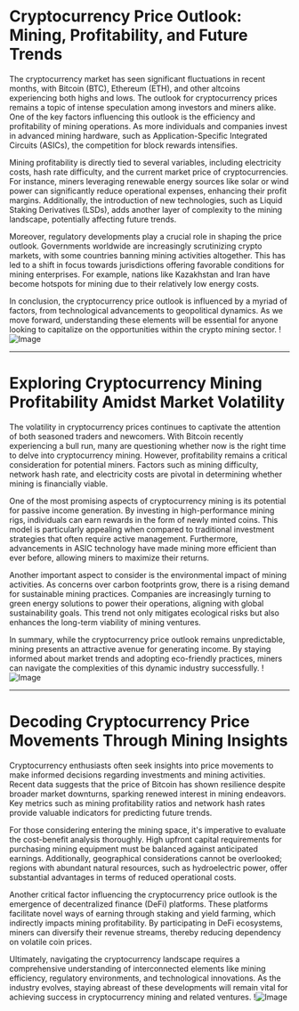 # Cryptocurrency Price Outlook: Mining, Profitability, and Future Trends

The cryptocurrency market has seen significant fluctuations in recent months, with Bitcoin (BTC), Ethereum (ETH), and other altcoins experiencing both highs and lows. The outlook for cryptocurrency prices remains a topic of intense speculation among investors and miners alike. One of the key factors influencing this outlook is the efficiency and profitability of mining operations. As more individuals and companies invest in advanced mining hardware, such as Application-Specific Integrated Circuits (ASICs), the competition for block rewards intensifies.

Mining profitability is directly tied to several variables, including electricity costs, hash rate difficulty, and the current market price of cryptocurrencies. For instance, miners leveraging renewable energy sources like solar or wind power can significantly reduce operational expenses, enhancing their profit margins. Additionally, the introduction of new technologies, such as Liquid Staking Derivatives (LSDs), adds another layer of complexity to the mining landscape, potentially affecting future trends.

Moreover, regulatory developments play a crucial role in shaping the price outlook. Governments worldwide are increasingly scrutinizing crypto markets, with some countries banning mining activities altogether. This has led to a shift in focus towards jurisdictions offering favorable conditions for mining enterprises. For example, nations like Kazakhstan and Iran have become hotspots for mining due to their relatively low energy costs.

In conclusion, the cryptocurrency price outlook is influenced by a myriad of factors, from technological advancements to geopolitical dynamics. As we move forward, understanding these elements will be essential for anyone looking to capitalize on the opportunities within the crypto mining sector. !![Image](https://github.com/user-attachments/assets/057c907c-805e-4310-a052-f5031067f3de)

---

# Exploring Cryptocurrency Mining Profitability Amidst Market Volatility

The volatility in cryptocurrency prices continues to captivate the attention of both seasoned traders and newcomers. With Bitcoin recently experiencing a bull run, many are questioning whether now is the right time to delve into cryptocurrency mining. However, profitability remains a critical consideration for potential miners. Factors such as mining difficulty, network hash rate, and electricity costs are pivotal in determining whether mining is financially viable.

One of the most promising aspects of cryptocurrency mining is its potential for passive income generation. By investing in high-performance mining rigs, individuals can earn rewards in the form of newly minted coins. This model is particularly appealing when compared to traditional investment strategies that often require active management. Furthermore, advancements in ASIC technology have made mining more efficient than ever before, allowing miners to maximize their returns.

Another important aspect to consider is the environmental impact of mining activities. As concerns over carbon footprints grow, there is a rising demand for sustainable mining practices. Companies are increasingly turning to green energy solutions to power their operations, aligning with global sustainability goals. This trend not only mitigates ecological risks but also enhances the long-term viability of mining ventures.

In summary, while the cryptocurrency price outlook remains unpredictable, mining presents an attractive avenue for generating income. By staying informed about market trends and adopting eco-friendly practices, miners can navigate the complexities of this dynamic industry successfully. !![Image](https://github.com/user-attachments/assets/057c907c-805e-4310-a052-f5031067f3de)

---

# Decoding Cryptocurrency Price Movements Through Mining Insights

Cryptocurrency enthusiasts often seek insights into price movements to make informed decisions regarding investments and mining activities. Recent data suggests that the price of Bitcoin has shown resilience despite broader market downturns, sparking renewed interest in mining endeavors. Key metrics such as mining profitability ratios and network hash rates provide valuable indicators for predicting future trends.

For those considering entering the mining space, it's imperative to evaluate the cost-benefit analysis thoroughly. High upfront capital requirements for purchasing mining equipment must be balanced against anticipated earnings. Additionally, geographical considerations cannot be overlooked; regions with abundant natural resources, such as hydroelectric power, offer substantial advantages in terms of reduced operational costs.

Another critical factor influencing the cryptocurrency price outlook is the emergence of decentralized finance (DeFi) platforms. These platforms facilitate novel ways of earning through staking and yield farming, which indirectly impacts mining profitability. By participating in DeFi ecosystems, miners can diversify their revenue streams, thereby reducing dependency on volatile coin prices.

Ultimately, navigating the cryptocurrency landscape requires a comprehensive understanding of interconnected elements like mining efficiency, regulatory environments, and technological innovations. As the industry evolves, staying abreast of these developments will remain vital for achieving success in cryptocurrency mining and related ventures. !![Image](https://github.com/user-attachments/assets/057c907c-805e-4310-a052-f5031067f3de)